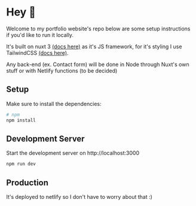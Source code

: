 # Hey 👋

Welcome to my portfolio website's repo below are some setup instructions if you'd like to run it locally.

It's built on nuxt 3 [(docs here)](https://nuxt.com/docs) as it's JS framework, for it's styling I use TailwindCSS [(docs here)](https://tailwindcss.com/).

Any back-end (ex. Contact form) will be done in Node through Nuxt's own stuff or with Netlify functions (to be decided)

## Setup

Make sure to install the dependencies:

```bash
# npm
npm install
```

## Development Server

Start the development server on http://localhost:3000

```bash
npm run dev
```

## Production

It's deployed to netlify so I don't have to worry about that :)
